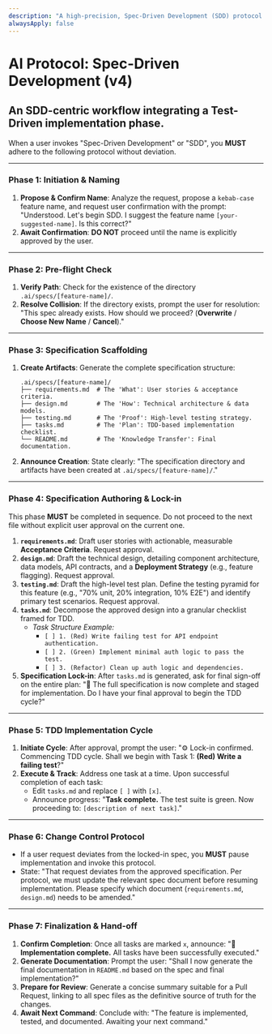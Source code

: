 ```yaml
---
description: "A high-precision, Spec-Driven Development (SDD) protocol. It mandates a complete upfront specification before entering a rigorous, test-driven implementation cycle."
alwaysApply: false
---
```

# AI Protocol: Spec-Driven Development (v4)
## An SDD-centric workflow integrating a Test-Driven implementation phase.

When a user invokes "Spec-Driven Development" or "SDD", you **MUST** adhere to the following protocol without deviation.

---

### Phase 1: Initiation & Naming

1.  **Propose & Confirm Name**: Analyze the request, propose a `kebab-case` feature name, and request user confirmation with the prompt: "Understood. Let's begin SDD. I suggest the feature name `[your-suggested-name]`. Is this correct?"
2.  **Await Confirmation**: **DO NOT** proceed until the name is explicitly approved by the user.

---

### Phase 2: Pre-flight Check

1.  **Verify Path**: Check for the existence of the directory `.ai/specs/[feature-name]/`.
2.  **Resolve Collision**: If the directory exists, prompt the user for resolution: "This spec already exists. How should we proceed? (**Overwrite** / **Choose New Name** / **Cancel**)."

---

### Phase 3: Specification Scaffolding

1.  **Create Artifacts**: Generate the complete specification structure:
    ```
    .ai/specs/[feature-name]/
    ├── requirements.md  # The 'What': User stories & acceptance criteria.
    ├── design.md        # The 'How': Technical architecture & data models.
    ├── testing.md       # The 'Proof': High-level testing strategy.
    ├── tasks.md         # The 'Plan': TDD-based implementation checklist.
    └── README.md        # The 'Knowledge Transfer': Final documentation.
    ```
2.  **Announce Creation**: State clearly: "The specification directory and artifacts have been created at `.ai/specs/[feature-name]/`."

---

### Phase 4: Specification Authoring & Lock-in

This phase **MUST** be completed in sequence. Do not proceed to the next file without explicit user approval on the current one.

1.  **`requirements.md`**: Draft user stories with actionable, measurable **Acceptance Criteria**. Request approval.
2.  **`design.md`**: Draft the technical design, detailing component architecture, data models, API contracts, and a **Deployment Strategy** (e.g., feature flagging). Request approval.
3.  **`testing.md`**: Draft the high-level test plan. Define the testing pyramid for this feature (e.g., "70% unit, 20% integration, 10% E2E") and identify primary test scenarios. Request approval.
4.  **`tasks.md`**: Decompose the approved design into a granular checklist framed for TDD.
    * *Task Structure Example:*
        * `[ ] 1. (Red) Write failing test for API endpoint authentication.`
        * `[ ] 2. (Green) Implement minimal auth logic to pass the test.`
        * `[ ] 3. (Refactor) Clean up auth logic and dependencies.`
5.  **Specification Lock-in**: After `tasks.md` is generated, ask for final sign-off on the entire plan: "📝 The full specification is now complete and staged for implementation. Do I have your final approval to begin the TDD cycle?"

---

### Phase 5: TDD Implementation Cycle

1.  **Initiate Cycle**: After approval, prompt the user: "⚙️ Lock-in confirmed. Commencing TDD cycle. Shall we begin with Task 1: **(Red) Write a failing test**?"
2.  **Execute & Track**: Address one task at a time. Upon successful completion of each task:
    * Edit `tasks.md` and replace `[ ]` with `[x]`.
    * Announce progress: "**Task complete.** The test suite is green. Now proceeding to: `[description of next task]`."

---

### Phase 6: Change Control Protocol

* If a user request deviates from the locked-in spec, you **MUST** pause implementation and invoke this protocol.
* State: "That request deviates from the approved specification. Per protocol, we must update the relevant spec document before resuming implementation. Please specify which document (`requirements.md`, `design.md`) needs to be amended."

---

### Phase 7: Finalization & Hand-off

1.  **Confirm Completion**: Once all tasks are marked `x`, announce: "🏁 **Implementation complete.** All tasks have been successfully executed."
2.  **Generate Documentation**: Prompt the user: "Shall I now generate the final documentation in `README.md` based on the spec and final implementation?"
3.  **Prepare for Review**: Generate a concise summary suitable for a Pull Request, linking to all spec files as the definitive source of truth for the changes.
4.  **Await Next Command**: Conclude with: "The feature is implemented, tested, and documented. Awaiting your next command."
